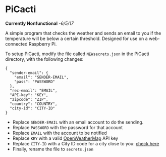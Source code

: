 # PiCacti

**Currently Nonfunctional** _-6/5/17_

A simple program that checks the weather and sends an email to you if the temperature will be 
below a certain threshold. Designed for use on a web-connected Raspberry Pi.

To setup PiCacti, modify the file called `NEWsecrets.json` in the PiCacti directory, with the following changes:

    {
      "sender-email": {
        "email": "SENDER-EMAIL",
        "pass": "PASSWORD"
      },
      "rec-email": "EMAIL",
      "API-key": "KEY",
      "zipcode": "ZIP",
      "country": "COUNTRY",
      "city-id": "CITY-ID"
    }

- Replace `SENDER-EMAIL` with an email account to do the sending.
- Replace `PASSWORD` with the password for that account
- Replace `EMAIL` with the account to be notified
- Replace `KEY` with a valid [OpenWeatherMap](https://www.openweathermap.org/) API key
- Replace `CITY-ID` with a City ID code for a city close to you: [check here](http://openweathermap.org/help/city_list.txt)
- Finally, rename the file to `secrets.json`